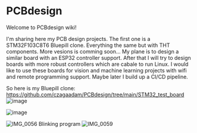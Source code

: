 # PCBdesign
Welcome to PCBdesign wiki!

I'm sharing here my PCB design projects.
The first one is a STM32F103C8T6 Bluepill clone. Everything the same but with THT components.
More vesions is comming soon... My plane is to design a similar board with an ESP32 controller support.
After that I will try to design boards with more robust controllers which are cabale to run Linux.
I would like to use these boards for vision and machine learning projects with wifi and remote programming support.
Maybe later I build up a CI/CD pipeline. 

So here is my Bluepill clone:
https://github.com/czagaadam/PCBdesign/tree/main/STM32_test_board
![image](https://github.com/czagaadam/PCBdesign/assets/168843740/7f89c070-4dbc-472a-bf7c-9d7e10050b56)

![image](https://github.com/czagaadam/PCBdesign/assets/168843740/89a3dc87-76ab-43d2-817e-734c5d42b8dc)

![IMG_0056](https://github.com/czagaadam/PCBdesign/assets/168843740/e12525b3-cd1d-4414-946b-78702bf3e7ae)
Blinking program
![IMG_0059](https://github.com/czagaadam/PCBdesign/assets/168843740/80beaa98-3b6f-4769-bdc2-bd708e547ad4)
